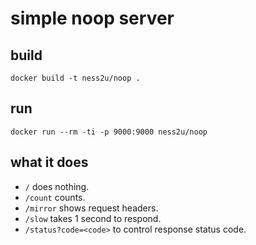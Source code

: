 # simple noop server

## build
`docker build -t ness2u/noop .`

## run
`docker run --rm -ti -p 9000:9000 ness2u/noop`

## what it does
- `/` does nothing.
- `/count` counts.
- `/mirror` shows request headers.
- `/slow` takes 1 second to respond.
- `/status?code=<code>` to control response status code.
